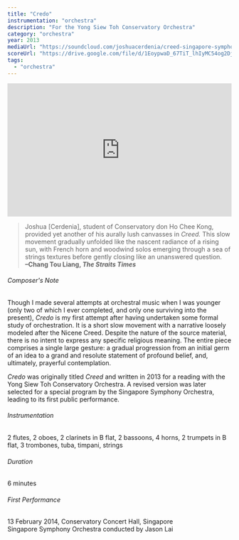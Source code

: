 ```yaml
---
title: "Credo"
instrumentation: "orchestra"
description: "For the Yong Siew Toh Conservatory Orchestra"
category: "orchestra"
year: 2013
mediaUrl: "https://soundcloud.com/joshuacerdenia/creed-singapore-symphony-orchestra"
scoreUrl: "https://drive.google.com/file/d/1EoypwaD_67TiT_lhIyMC54og2Dj11h2a/view?usp=sharing"
tags:
  - "orchestra"
---
```


<iframe class="mb-3" src="https://w.soundcloud.com/player/?url=https%3A//api.soundcloud.com/tracks/152846752&amp;auto_play=false&amp;hide_related=false&amp;show_comments=false&amp;show_user=true&amp;show_reposts=false&amp;visual=true" width="100%" height="300" frameborder="no" scrolling="no"></iframe>

>Joshua [Cerdenia], student of Conservatory don Ho Chee Kong, provided yet another of his aurally lush canvasses in _Creed._ This slow movement gradually unfolded like the nascent radiance of a rising sun, with French horn and woodwind solos emerging through a sea of strings textures before gently closing like an unanswered question.\
**–Chang Tou Liang, _The Straits Times_**

###### Composer's Note

Though I made several attempts at orchestral music when I was younger (only two of which I ever completed, and only one surviving into the present), _Credo_ is my first attempt after having undertaken some formal study of orchestration. It is a short slow movement with a narrative loosely modeled after the Nicene Creed. Despite the nature of the source material, there is no intent to express any specific religious meaning. The entire piece comprises a single large gesture: a gradual progression from an initial germ of an idea to a grand and resolute statement of profound belief, and, ultimately, prayerful contemplation.

_Credo_ was originally titled _Creed_ and written in 2013 for a reading with the Yong Siew Toh Conservatory Orchestra. A revised version was later selected for a special program by the Singapore Symphony Orchestra, leading to its first public performance.

###### Instrumentation

2 flutes, 2 oboes, 2 clarinets in B flat, 2 bassoons, 4 horns, 2 trumpets in B flat, 3 trombones, tuba, timpani, strings

###### Duration

6 minutes

###### First Performance

13 February 2014, Conservatory Concert Hall, Singapore\
Singapore Symphony Orchestra conducted by Jason Lai